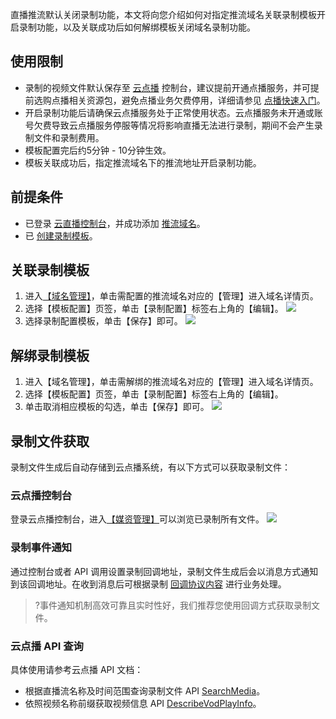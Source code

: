 直播推流默认关闭录制功能，本文将向您介绍如何对指定推流域名关联录制模板开启录制功能，以及关联成功后如何解绑模板关闭域名录制功能。


## 使用限制
- 录制的视频文件默认保存至 [云点播](https://console.cloud.tencent.com/vod/overview) 控制台，建议提前开通点播服务，并可提前选购点播相关资源包，避免点播业务欠费停用，详细请参见 [点播快速入门](https://cloud.tencent.com/document/product/266/8757)。
- 开启录制功能后请确保云点播服务处于正常使用状态。云点播服务未开通或账号欠费导致云点播服务停服等情况将影响直播无法进行录制，期间不会产生录制文件和录制费用。
-  模板配置完后约5分钟 - 10分钟生效。 
-  模板关联成功后，指定推流域名下的推流地址开启录制功能。

## 前提条件
- 已登录 [云直播控制台](https://console.cloud.tencent.com/live)，并成功添加 [推流域名](https://cloud.tencent.com/document/product/267/20381)。
- 已 [创建录制模板](https://cloud.tencent.com/document/product/267/20384)。

## 关联录制模板
1.	进入[【域名管理】](https://console.cloud.tencent.com/live/domainmanage)，单击需配置的推流域名对应的【管理】进入域名详情页。
2.	选择【模板配置】页签，单击【录制配置】标签右上角的【编辑】。
![](https://main.qcloudimg.com/raw/bd58fc51ac03560783442e88948a5f19.png)
3. 选择录制配置模板，单击【保存】即可。
![](https://main.qcloudimg.com/raw/ea58e97d819f2f7e6e82a62806991870.png)

## 解绑录制模板
1. 进入【域名管理】，单击需解绑的推流域名对应的【管理】进入域名详情页。
2. 选择【模板配置】页签，单击【录制配置】标签右上角的【编辑】。
3. 单击取消相应模板的勾选，单击【保存】即可。
![](https://main.qcloudimg.com/raw/f5a5625523545394179b33b9abfffcb4.png)


## 录制文件获取
录制文件生成后自动存储到云点播系统，有以下方式可以获取录制文件：

### 云点播控制台
登录云点播控制台，进入[【媒资管理】](https://console.cloud.tencent.com/vod/media)可以浏览已录制所有文件。
![](https://main.qcloudimg.com/raw/3911a3a90e60803674d41736d0a01643.png)
 
### 录制事件通知
通过控制台或者 API 调用设置录制回调地址，录制文件生成后会以消息方式通知到该回调地址。在收到消息后可根据录制 [回调协议内容](https://cloud.tencent.com/document/product/267/32744) 进行业务处理。
>?事件通知机制高效可靠且实时性好，我们推荐您使用回调方式获取录制文件。

### 云点播 API 查询
具体使用请参考云点播 API 文档：
- 根据直播流名称及时间范围查询录制文件 API [SearchMedia](https://cloud.tencent.com/document/product/266/31813)。
- 依照视频名称前缀获取视频信息 API [DescribeVodPlayInfo](https://cloud.tencent.com/document/product/266/7825)。

